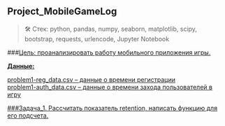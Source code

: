 ## Project_MobileGameLog
> 🛠 Стек: python, pandas, numpy, seaborn, matplotlib, scipy, bootstrap, requests, urlencode, Jupyter  Notebook

###<u>Цель<u/>: проанализировать работу мобильного приложения игры.

**Данные:**

problem1-reg_data.csv   – данные о времени регистрации<br>
problem1-auth_data.csv  – данные о времени захода пользователей в игру

###<u>Задача_1<u/>. 
Рассчитать показатель retention, написать функцию для его подсчета.


